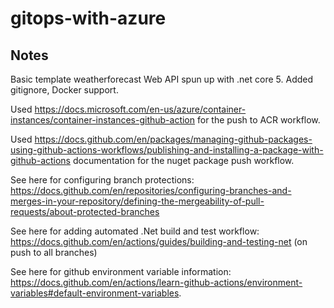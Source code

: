 # gitops-with-azure

## Notes

Basic template weatherforecast Web API spun up with .net core 5. Added gitignore, Docker support.

Used https://docs.microsoft.com/en-us/azure/container-instances/container-instances-github-action for the push to ACR workflow.

Used https://docs.github.com/en/packages/managing-github-packages-using-github-actions-workflows/publishing-and-installing-a-package-with-github-actions documentation for the nuget package push workflow.

See here for configuring branch protections: https://docs.github.com/en/repositories/configuring-branches-and-merges-in-your-repository/defining-the-mergeability-of-pull-requests/about-protected-branches

See here for adding automated .Net build and test workflow: https://docs.github.com/en/actions/guides/building-and-testing-net (on push to all branches)

See here for github environment variable information: https://docs.github.com/en/actions/learn-github-actions/environment-variables#default-environment-variables.
